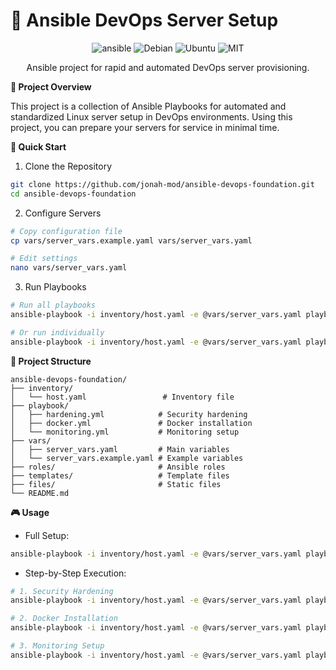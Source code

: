 <!-- # ansible-devops-foundation -->

# 🚀 Ansible DevOps Server Setup
<div align="center">

<!-- ![ansible](https://img.shields.io/badge/Ansible-2.9+-green.svg) -->
<!-- ![Linux](https://img.shields.io/badge/Platform-Linux-blue.svg) -->
![ansible](https://img.shields.io/badge/ansible-EE0000?style=for-the-badge&logo=ansible&logoColor=white)
![Debian](https://img.shields.io/badge/debian-red?style=for-the-badge&logo=debian&logoColor=orange&color=darkred)
![Ubuntu](https://img.shields.io/badge/Ubuntu-E95420?style=for-the-badge&logo=ubuntu&logoColor=white)
![MIT](https://img.shields.io/badge/License-MIT-yellow.svg?style=for-the-badge)

Ansible project for rapid and automated DevOps server provisioning.
</div>

<b>🎯 Project Overview</b>

This project is a collection of Ansible Playbooks for automated and standardized Linux server setup in DevOps environments. Using this project, you can prepare your servers for service in minimal time.

<b>🚀 Quick Start</b> </br>

1. Clone the Repository
```bash
git clone https://github.com/jonah-mod/ansible-devops-foundation.git
cd ansible-devops-foundation
```

2. Configure Servers
```bash
# Copy configuration file
cp vars/server_vars.example.yaml vars/server_vars.yaml

# Edit settings
nano vars/server_vars.yaml
```

3. Run Playbooks
```bash
# Run all playbooks
ansible-playbook -i inventory/host.yaml -e @vars/server_vars.yaml playbook/*

# Or run individually
ansible-playbook -i inventory/host.yaml -e @vars/server_vars.yaml playbook/docker.yml
```

<b>📁 Project Structure</b>
```text
ansible-devops-foundation/
├── inventory/
│   └── host.yaml                 # Inventory file
├── playbook/
│   ├── hardening.yml            # Security hardening
│   ├── docker.yml               # Docker installation
│   └── monitoring.yml           # Monitoring setup
├── vars/
│   ├── server_vars.yaml         # Main variables
│   └── server_vars.example.yaml # Example variables
├── roles/                       # Ansible roles
├── templates/                   # Template files
├── files/                       # Static files
└── README.md
```
<b>🎮 Usage</b></br>
- Full Setup:
```bash
ansible-playbook -i inventory/host.yaml -e @vars/server_vars.yaml playbook/*
```
- Step-by-Step Execution:
```bash
# 1. Security Hardening
ansible-playbook -i inventory/host.yaml -e @vars/server_vars.yaml playbook/hardening.yml

# 2. Docker Installation
ansible-playbook -i inventory/host.yaml -e @vars/server_vars.yaml playbook/docker.yml

# 3. Monitoring Setup
ansible-playbook -i inventory/host.yaml -e @vars/server_vars.yaml playbook/monitoring.yml
```